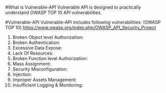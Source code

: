 #What is Vulnerable-API
Vulnerable API is designed to practically understand OWASP TOP 10 API vulnerabilities.

#Vulnerable-API
Vulnerable-API includes following vulnerabilities: (OWASP TOP 10) https://www.owasp.org/index.php/OWASP_API_Security_Project
1. Broken Object level Authorization: 
2. Broken Authentication:
3. Excessive Data Expose:
4. Lack Of Resources:
5. Broken Function level Authorization:
6. Mass Assignment:
7. Security Misconfiguration:
8. Injection:
9. Improper Assets Management:
10. Insufficient Logging & Monitoring:
